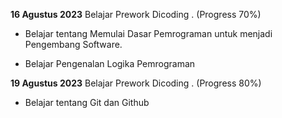 **16 Agustus 2023**
Belajar Prework Dicoding  . (Progress 70%)

* Belajar tentang Memulai Dasar Pemrograman untuk menjadi Pengembang Software.

* Belajar Pengenalan Logika Pemrograman

**19 Agustus 2023**
Belajar Prework Dicoding   . (Progress 80%)
* Belajar tentang Git dan Github
